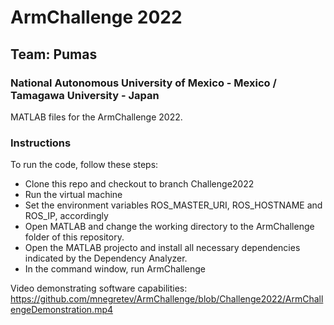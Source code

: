 # ArmChallenge 2022
## Team: Pumas
### National Autonomous University of Mexico - Mexico / Tamagawa University - Japan 

MATLAB files for the ArmChallenge 2022.

### Instructions

To run the code, follow these steps:

* Clone this repo and checkout to branch Challenge2022
* Run the virtual machine
* Set the environment variables ROS_MASTER_URI, ROS_HOSTNAME and ROS_IP, accordingly
* Open MATLAB and change the working directory to the ArmChallenge folder of this repository.
* Open the MATLAB projecto and install all necessary dependencies indicated by the Dependency Analyzer.
* In the command window, run ArmChallenge

Video demonstrating software capabilities:
https://github.com/mnegretev/ArmChallenge/blob/Challenge2022/ArmChallengeDemonstration.mp4
